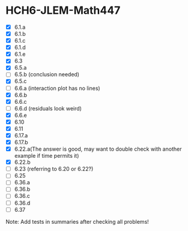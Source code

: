 # HCH6-JLEM-Math447
- [x] 6.1.a
- [x] 6.1.b
- [x] 6.1.c
- [x] 6.1.d
- [x] 6.1.e
- [x] 6.3
- [x] 6.5.a
- [ ] 6.5.b (conclusion needed)
- [x] 6.5.c
- [ ] 6.6.a (interaction plot has no lines)
- [x] 6.6.b
- [x] 6.6.c
- [ ] 6.6.d (residuals look weird)
- [x] 6.6.e
- [x] 6.10
- [x] 6.11
- [x] 6.17.a
- [x] 6.17.b
- [x] 6.22.a(The answer is good, may want to double check with another example if time permits it)
- [x] 6.22.b
- [ ] 6.23 (referring to 6.20 or 6.22?)
- [ ] 6.25
- [ ] 6.36.a
- [ ] 6.36.b
- [ ] 6.36.c
- [ ] 6.36.d
- [ ] 6.37

Note: Add tests in summaries after checking all problems!
